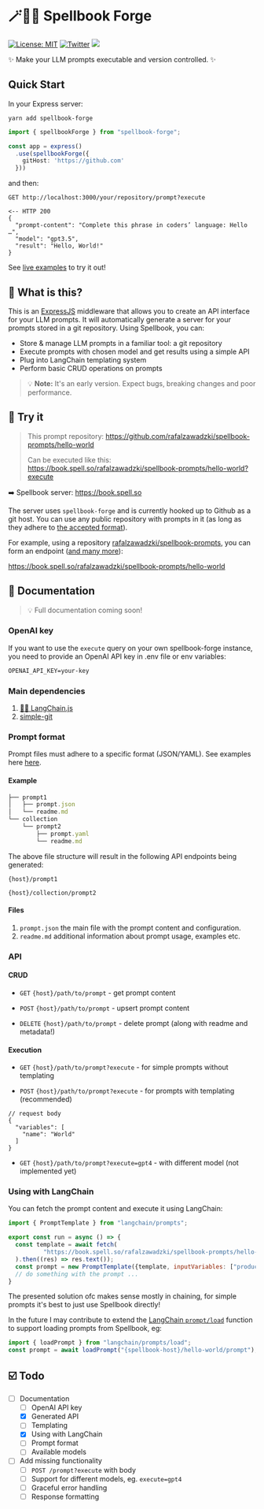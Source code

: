 # 🪄📙🔨 Spellbook Forge
[![License: MIT](https://img.shields.io/badge/License-MIT-yellow.svg)](https://opensource.org/licenses/MIT) [![Twitter](https://img.shields.io/twitter/url/https/twitter.com/langchainai.svg?style=social&label=Follow%20%40SpellHQ)](https://twitter.com/spellhq) [![](https://dcbadge.vercel.app/api/server/R2nTZPGf?compact=true&style=flat)](https://discord.gg/R2nTZPGf)

✨ Make your LLM prompts executable and version controlled. ✨

## Quick Start

In your Express server:

`yarn add spellbook-forge`

```typescript
import { spellbookForge } from "spellbook-forge";

const app = express()
  .use(spellbookForge({
    gitHost: 'https://github.com'
  }))
```

and then:

```
GET http://localhost:3000/your/repository/prompt?execute

<-- HTTP 200
{
  "prompt-content": "Complete this phrase in coders’ language: Hello …",
  "model": "gpt3.5",
  "result": "Hello, World!"
}
```
See [live examples](#-try-it) to try it out!

## 🤔 What is this?

This is an [ExpressJS](https://expressjs.com) middleware that allows you to create an API interface for your LLM prompts. 
It will automatically generate a server for your prompts stored in a git repository. Using Spellbook, you can:
- Store & manage LLM prompts in a familiar tool: a git repository
- Execute prompts with chosen model and get results using a simple API
- Plug into LangChain templating system
- Perform basic CRUD operations on prompts

> 💡 **Note:** It's an early version. Expect bugs, breaking changes and poor performance.

## 🚀 Try it

> This prompt repository: https://github.com/rafalzawadzki/spellbook-prompts/hello-world
> 
> Can be executed like this: https://book.spell.so/rafalzawadzki/spellbook-prompts/hello-world?execute


➡️ Spellbook server: https://book.spell.so 

The server uses `spellbook-forge` and is currently hooked up to Github as a git host. You can use any public repository with prompts in it (as long as they adhere to [the accepted format](#-documentation)).

For example, using a repository [rafalzawadzki/spellbook-prompts](https://github.com/rafalzawadzki/spellbook-prompts), you can form an endpoint ([and many more](#api)):

https://book.spell.so/rafalzawadzki/spellbook-prompts/hello-world

## 📖 Documentation

> 💡 Full documentation coming soon!

### OpenAI key
If you want to use the `execute` query on your own spellbook-forge instance, you need to provide an OpenAI API key in .env file or env variables:
```md
OPENAI_API_KEY=your-key
```

### Main dependencies
   1. [🦜🔗 LangChain.js](https://js.langchain.com)
   2. [simple-git](https://github.com/steveukx/git-js)

### Prompt format
Prompt files must adhere to a specific format (JSON/YAML). See examples here [here](https://github.com/rafalzawadzki/spellbook-prompts).

#### Example

```jsx
├── prompt1
│   ├── prompt.json
│   └── readme.md
└── collection
    └── prompt2
        ├── prompt.yaml
        └── readme.md
```

The above file structure will result in the following API endpoints being generated:

`{host}/prompt1`

`{host}/collection/prompt2`

#### Files
1. `prompt.json` the main file with the prompt content and configuration.
2. `readme.md` additional information about prompt usage, examples etc.

### API

#### CRUD

- `GET` `{host}/path/to/prompt` - get prompt content

- `POST` `{host}/path/to/prompt` - upsert prompt content

- `DELETE` `{host}/path/to/prompt` - delete prompt (along with readme and metadata!)

#### Execution

- `GET` `{host}/path/to/prompt?execute` - for simple prompts without templating

- `POST` `{host}/path/to/prompt?execute` - for prompts with templating (recommended)

```
// request body
{
  "variables": [
    "name": "World"
  ]
}
```

- `GET` `{host}/path/to/prompt?execute=gpt4` - with different model (not implemented yet)

### Using with LangChain

You can fetch the prompt content and execute it using LangChain:

```js
import { PromptTemplate } from "langchain/prompts";

export const run = async () => {
  const template = await fetch(
          "https://book.spell.so/rafalzawadzki/spellbook-prompts/hello-world"
  ).then((res) => res.text());
  const prompt = new PromptTemplate({template, inputVariables: ["product"]})
  // do something with the prompt ...
}
```

The presented solution ofc makes sense mostly in chaining, for simple prompts it's best to just use Spellbook directly!

In the future I may contribute to extend the [LangChain `prompt/load`](https://js.langchain.com/docs/api/modules/prompts_load) function to support loading prompts from Spellbook, eg:

```js
import { loadPrompt } from "langchain/prompts/load";
const prompt = await loadPrompt("{spellbook-host}/hello-world/prompt");
```


## ☑️ Todo
- [ ] Documentation
  - [ ] OpenAI API key
  - [x] Generated API
  - [ ] Templating
  - [x] Using with LangChain
  - [ ] Prompt format
  - [ ] Available models
- [ ] Add missing functionality
  - [ ] `POST /prompt?execute` with body
  - [ ] Support for different models, eg. `execute=gpt4`
  - [ ] Graceful error handling
  - [ ] Response formatting
